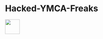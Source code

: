 # Hacked-YMCA-Freaks

<img src="https://i.imgur.com/0Xu5CbF.jpg" align="left" height="48" width="48" >
